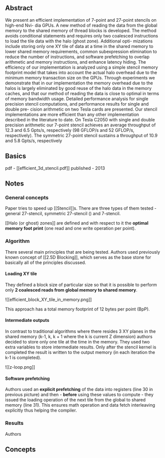 ## Abstract

We present an efficient implementation of 7-point and 27-point stencils on high-end Nvi- dia GPUs. A new method of reading the data from the global memory to the shared memory of thread blocks is developed. The method avoids conditional statements and requires only two coalesced instructions to load the tile data with the halo (ghost zone). Additional opti- mizations include storing only one XY tile of data at a time in the shared memory to lower shared memory requirements, common subexpression elimination to reduce the number of instructions, and software prefetching to overlap arithmetic and memory instructions, and enhance latency hiding. The efficiency of our implementation is analyzed using a simple stencil memory footprint model that takes into account the actual halo overhead due to the minimum memory transaction size on the GPUs. Through experiments we demonstrate that in our implementation the memory overhead due to the halos is largely eliminated by good reuse of the halo data in the memory caches, and that our method of reading the data is close to optimal in terms of memory bandwidth usage. Detailed performance analysis for single precision stencil computations, and performance results for single and double pre- cision arithmetic on two Tesla cards are presented. Our stencil implementations are more efficient than any other implementation described in the literature to date. On Tesla C2050 with single and double precision arithmetic our 7-point stencil achieves an average throughput of 12.3 and 6.5 Gpts/s, respectively (98 GFLOP/s and 52 GFLOP/s, respectively). The symmetric 27-point stencil sustains a throughput of 10.9 and 5.8 Gpts/s, respectively

## Basics

pdf - [[efficient_3d_stencil.pdf]]
published - 2013
## Notes

### General concepts

Paper tries to speed up [[Stencil]]s. There are three types of them tested - general 27-stencil, symmetric 27-stencil () and 7-stencil.

[[Halo (or ghost) zones]] are defined and with respect to it the **optimal memory foot print** (one read and one write operation per point).

### Algorithm

There several main principles that are being tested. Authors used previously known concept of [[2.5D Blocking]], which serves as the base stone for basically all of the principles discussed.

#### Loading XY tile

They defined a block size of particular size so that it is possible to perform only **2 coalesced reads from global memory to shared memory**.

![[efficient_block_XY_tile_in_memory.png]]

This approach has a total memory footprint of 12 bytes per point (BpP).

#### Intermediate outputs 

In contrast to traditional algorithms where there resides 3 XY planes in the shared memory (k-1, k, k + 1 where the k is current Z dimension) authors decided to store only one tile at the time in the memory. They used two extra variables to store intermediate results. Only after the stencil kernel is completed the result is written to the output memory (in each iteration the k-1 is completed).

![[z-loop.png]]

#### Software prefetching

Authors used an **explicit prefetching** of the data into registers (line 30 in previous picture) and then - **before** using these values to compute - they issued the loading operation of the next tile from the global to shared memory (line 31). This ensures math operation and data fetch interleaving explicitly thus helping the compiler. 

### Results

Authors 

## Concepts
